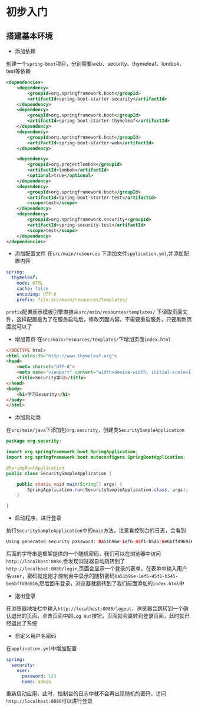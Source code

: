 # 初步入门

## 搭建基本环境

- 添加依赖

创建一个`spring-boot`项目，分别需要web、security、thymeleaf、lombok、test等依赖

```xml
<dependencies>
    <dependency>
        <groupId>org.springframework.boot</groupId>
        <artifactId>spring-boot-starter-security</artifactId>
    </dependency>
    <dependency>
        <groupId>org.springframework.boot</groupId>
        <artifactId>spring-boot-starter-thymeleaf</artifactId>
    </dependency>
    <dependency>
        <groupId>org.springframework.boot</groupId>
        <artifactId>spring-boot-starter-web</artifactId>
    </dependency>

    <dependency>
        <groupId>org.projectlombok</groupId>
        <artifactId>lombok</artifactId>
        <optional>true</optional>
    </dependency>
    <dependency>
        <groupId>org.springframework.boot</groupId>
        <artifactId>spring-boot-starter-test</artifactId>
        <scope>test</scope>
    </dependency>
    <dependency>
        <groupId>org.springframework.security</groupId>
        <artifactId>spring-security-test</artifactId>
        <scope>test</scope>
    </dependency>
</dependencies>
```

- 添加配置文件
在`src/main/resources` 下添加文件`spplication.yml`,并添加配置内容

```yml
spring:
  thymeleaf:
    mode: HTML
    cache: false
    encoding: UTF-8
    prefix: file:src/main/resources/templates/
```

`prefix`配置表示模板引擎直接从`src/main/resources/templates/` 下读取页面文件，这样配置是为了在服务启动后，修改页面内容，不需要重启服务，只要刷新页面就可以了

- 增加首页
在`src/main/resources/templates/`下增加页面`index.html`

```html
<!DOCTYPE html>
<html xmlns:th="http://www.thymeleaf.org">
<head>
    <meta charset="UTF-8">
    <meta name="viewport" content="width=device-width, initial-scale=1, maximum-scale=1, user-scalable=no">
    <title>Security学习</title>
</head>
<body>
    <h1>学习Security</h1>
</body>
</html>
```
- 添加启动类

在`src/main/java`下添加包`org.security`，创建类`SecuritySampleApplication`

```java
package org.security;

import org.springframework.boot.SpringApplication;
import org.springframework.boot.autoconfigure.SpringBootApplication;

@SpringBootApplication
public class SecuritySampleApplication {

    public static void main(String[] args) {
        SpringApplication.run(SecuritySampleApplication.class, args);
    }

}

```

- 启动程序，进行登录 

执行`SecuritySampleApplication`中的`main`方法，注意看控制台的日志，会看到
```java
Using generated security password: 0a51b96e-1ef6-45f1-b545-6e6bffd96916
```
后面的字符串是框架提供的一个随机密码，我们可以在浏览器中访问`http://localhost:8080`,会发现浏览器自动跳转到了`http://localhost:8080/login`,页面会显示一个登录的表单，在表单中输入用户名`user`，密码就是刚才控制台中显示的随机密码`0a51b96e-1ef6-45f1-b545-6e6bffd96916`,然后回车登录，浏览器就跳转到了我们前面添加的`index.html`中


- 退出登录

在浏览器地址栏中输入`http://localhost:8080/logout`，浏览器会跳转到一个确认退出的页面，点击页面中的`Log Out`按钮，页面就会跳转到登录页面，此时就已经退出了系统

- 自定义用户名密码

在`application.yml`中增加配置
```yml
spring:
  security:
    user:
      password: 123
      name: admin
```

重新启动应用，此时，控制台的日志中就不会再出现随机的密码，访问`http://localhost:8080`可以进行登录